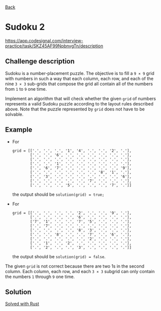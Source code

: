 [Back](../README.md)

# Sudoku 2

https://app.codesignal.com/interview-practice/task/SKZ45AF99NpbnvgTn/description

## Challenge description

Sudoku is a number-placement puzzle. The objective is to fill a `9 × 9` grid with numbers in such a way that each column, each row, and each of the nine `3 × 3` sub-grids that compose the grid all contain all of the numbers from `1` to `9` one time.

Implement an algorithm that will check whether the given `grid` of numbers represents a valid Sudoku puzzle according to the layout rules described above. Note that the puzzle represented by `grid` does not have to be solvable.

## Example

* For

    ```
    grid = [['.', '.', '.', '1', '4', '.', '.', '2', '.'],
            ['.', '.', '6', '.', '.', '.', '.', '.', '.'],
            ['.', '.', '.', '.', '.', '.', '.', '.', '.'],
            ['.', '.', '1', '.', '.', '.', '.', '.', '.'],
            ['.', '6', '7', '.', '.', '.', '.', '.', '9'],
            ['.', '.', '.', '.', '.', '.', '8', '1', '.'],
            ['.', '3', '.', '.', '.', '.', '.', '.', '6'],
            ['.', '.', '.', '.', '.', '7', '.', '.', '.'],
            ['.', '.', '.', '5', '.', '.', '.', '7', '.']]
    ```

    the output should be `solution(grid) = true;`

* For

    ```
    grid = [['.', '.', '.', '.', '2', '.', '.', '9', '.'],
            ['.', '.', '.', '.', '6', '.', '.', '.', '.'],
            ['7', '1', '.', '.', '7', '5', '.', '.', '.'],
            ['.', '7', '.', '.', '.', '.', '.', '.', '.'],
            ['.', '.', '.', '.', '8', '3', '.', '.', '.'],
            ['.', '.', '8', '.', '.', '7', '.', '6', '.'],
            ['.', '.', '.', '.', '.', '2', '.', '.', '.'],
            ['.', '1', '.', '2', '.', '.', '.', '.', '.'],
            ['.', '2', '.', '.', '3', '.', '.', '.', '.']]
    ```

    the output should be `solution(grid) = false`.

The given `grid` is not correct because there are two 1s in the second column. Each column, each row, and each `3 × 3` subgrid can only contain the numbers `1` through `9` one time.

## Solution

[Solved with Rust](src/main.rs)
